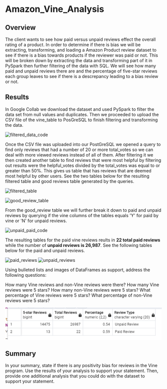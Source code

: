 # Amazon_Vine_Analysis

## Overview

The client wants to see how paid versus unpaid reviews effect the overall rating of a product. In order to determine if there is bias we will be extracting, transforming, and loading a Amazon Product review dataset to see if there is a bias towards products if the reviewer was paid or not. This will be broken down by extracting the data and transforming part of it in PySpark then further filtering of the data with SQL. We will see how many paid and unpaid reviews there are and the percentage of five-star reviews each group leaves to see if there is a descrepancy leading to a bias review or not. 

## Results 

In Google Collab we download the dataset and used PySpark to filter the data set from null values and duplicates. Then we proceeded to upload the CSV file of the vine_table to PosGreSQL to finish filtering and transforming the data. 

![filtered_data_code](https://github.com/vanessaneang/Amazon_Vine_Analysis/tree/main/Resources/filtered_data_code.png)

Once the CSV file was uploaded into our PostGreSQL we opened a query to find only reviews that had a number of 20 or more total_votes so we can deal with more viewed reviews instead of all of them. After filtering it we then created another table to find reviews that were most helpful by filtering out results were the helpful_votes divided by the total_votes was equal to or greater than 50%. This gives us table that has reviews that are deemed most helpful by other users. See the two tables below for the resulting filtered table and good reviews table generated by the queries.

![filtered_table](https://github.com/vanessaneang/Amazon_Vine_Analysis/tree/main/Resources/filtered_data_table.png)

![good_review_table](https://github.com/vanessaneang/Amazon_Vine_Analysis/tree/main/Resources/good_review_table.png)

From the good_review table we will further break it down to paid and unpaid reviews by querying if the vine columns of the tables equals 'Y' for paid by vine or 'N' for unpaid reviews. 

![unpaid_paid_code](https://github.com/vanessaneang/Amazon_Vine_Analysis/tree/main/Resources/unpaid_paid_code.png)

The resulting tables for the paid vine reviews reults in **22 total paid reviews** while the number of **unpaid reviews is 26,987**. See the following tables below for the paid and unpaid reviews.

![paid_reviews](https://github.com/vanessaneang/Amazon_Vine_Analysis/tree/main/Resources/paid_reviews.png)
![unpaid_reviews](https://github.com/vanessaneang/Amazon_Vine_Analysis/tree/main/Resources/unpaid_reviews.png)


Using bulleted lists and images of DataFrames as support, address the following questions:

How many Vine reviews and non-Vine reviews were there?
How many Vine reviews were 5 stars? How many non-Vine reviews were 5 stars?
What percentage of Vine reviews were 5 stars? What percentage of non-Vine reviews were 5 stars?

![summary_table](https://github.com/vanessaneang/Amazon_Vine_Analysis/blob/main/Resources/summary_table.png)
## Summary 

In your summary, state if there is any positivity bias for reviews in the Vine program. Use the results of your analysis to support your statement. Then, provide one additional analysis that you could do with the dataset to support your statement.



